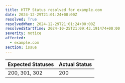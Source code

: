 ```yaml
---
title: HTTP Status resolved for example.com
date: 2024-12-29T21:01:24+00:00Z
resolved: True
resolvedWhen: 2024-12-29T21:01:24+00:00Z
resolvedStartTime: 2024-10-25T21:09:43.191474+00:00
severity: notice
affected:
  - example.com
section: issue
---
```


| Expected Statuses | Actual Status  |
|-------------------|----------------|
| 200, 301, 302 | 200 |
